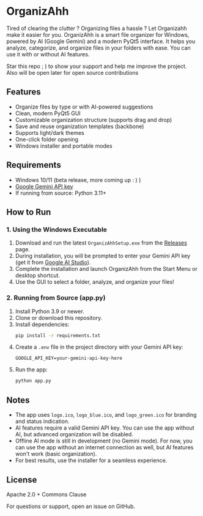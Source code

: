 # OrganizAhh

Tired of clearing the clutter ? Organizing files a hassle ?  Let Organizahh make it easier for you.
OrganizAhh is a smart file organizer for Windows, powered by AI (Google Gemini) and a modern PyQt5 interface. It helps you analyze, categorize, and organize files in your folders with ease. You can use it with or without AI features.

Star this repo  ; ) to show your support and help me improve the project.
Also will be open later for open source contributions 

## Features
- Organize files by type or with AI-powered suggestions
- Clean, modern PyQt5 GUI
- Customizable organization structure (supports drag and drop)
- Save and reuse organization templates (backbone)
- Supports light/dark themes
- One-click folder opening
- Windows installer and portable modes

## Requirements
- Windows 10/11 (beta release, more coming up : ) )
- [Google Gemini API key](https://aistudio.google.com/apikey) 
- If running from source: Python 3.11+

## How to Run

### 1. Using the Windows Executable
1. Download and run the latest `OrganizAhhSetup.exe` from the [Releases](https://github.com/yourusername/OrganizAhh/releases) page.
2. During installation, you will be prompted to enter your Gemini API key (get it from [Google AI Studio](https://aistudio.google.com/apikey)).
3. Complete the installation and launch OrganizAhh from the Start Menu or desktop shortcut.
4. Use the GUI to select a folder, analyze, and organize your files!

### 2. Running from Source (app.py)
1. Install Python 3.9 or newer.
2. Clone or download this repository.
3. Install dependencies:
   ```sh
   pip install -r requirements.txt
   ```
4. Create a `.env` file in the project directory with your Gemini API key:
   ```env
   GOOGLE_API_KEY=your-gemini-api-key-here
   ```
5. Run the app:
   ```sh
   python app.py
   ```

## Notes
- The app uses `logo.ico`, `logo_blue.ico`, and `logo_green.ico` for branding and status indication.
- AI features require a valid Gemini API key. You can use the app without AI, but advanced organization will be disabled.
- Offline AI mode is still in development (no Gemini mode). For now, you can use the app without an internet connection as well, but AI features won't work (basic organization).
- For best results, use the installer for a seamless experience.

## License
 Apache 2.0 + Commons Clause

For questions or support, open an issue on GitHub.
